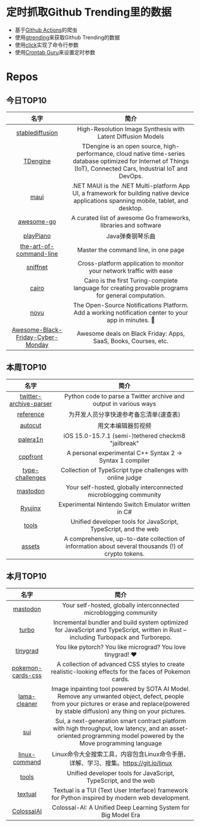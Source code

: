 # 定时抓取Github Trending里的数据
* 基于[Github Actions](https://docs.github.com/en/actions)的爬虫
* 使用[gtrending](https://github.com/hedythedev/gtrending)来获取Github Trending的数据
* 使用[click](https://github.com/pallets/click)实现了命令行参数
* 使用[Crontab Guru](https://crontab.guru/)来设置定时参数

# Repos
## 今日TOP10 
<!-- START OF DAILY_TOP10_REPOS -->
| 名字 | 简介 |
| :----: | :----: |
| [stablediffusion](https://github.com/Stability-AI/stablediffusion) | High-Resolution Image Synthesis with Latent Diffusion Models |
| [TDengine](https://github.com/taosdata/TDengine) | TDengine is an open source, high-performance, cloud native time-series database optimized for Internet of Things (IoT), Connected Cars, Industrial IoT and DevOps. |
| [maui](https://github.com/dotnet/maui) | .NET MAUI is the .NET Multi-platform App UI, a framework for building native device applications spanning mobile, tablet, and desktop. |
| [awesome-go](https://github.com/avelino/awesome-go) | A curated list of awesome Go frameworks, libraries and software |
| [playPiano](https://github.com/gulihua10010/playPiano) | Java弹奏钢琴乐曲 |
| [the-art-of-command-line](https://github.com/jlevy/the-art-of-command-line) | Master the command line, in one page |
| [sniffnet](https://github.com/GyulyVGC/sniffnet) | Cross-platform application to monitor your network traffic with ease |
| [cairo](https://github.com/starkware-libs/cairo) | Cairo is the first Turing-complete language for creating provable programs for general computation. |
| [novu](https://github.com/novuhq/novu) | The Open-Source Notifications Platform. Add a working notification center to your app in minutes. 🚀 |
| [Awesome-Black-Friday-Cyber-Monday](https://github.com/trungdq88/Awesome-Black-Friday-Cyber-Monday) | Awesome deals on Black Friday: Apps, SaaS, Books, Courses, etc. |
<!-- END OF DAILY_TOP10_REPOS -->

## 本周TOP10
<!-- START OF WEEKLY_TOP10_REPOS -->
| 名字 | 简介 |
| :----: | :----: |
| [twitter-archive-parser](https://github.com/timhutton/twitter-archive-parser) | Python code to parse a Twitter archive and output in various ways |
| [reference](https://github.com/jaywcjlove/reference) | 为开发人员分享快速参考备忘清单(速查表) |
| [autocut](https://github.com/mli/autocut) | 用文本编辑器剪视频 |
| [palera1n](https://github.com/palera1n/palera1n) | iOS 15.0-15.7.1 (semi-)tethered checkm8 "jailbreak" |
| [cppfront](https://github.com/hsutter/cppfront) | A personal experimental C++ Syntax 2 -> Syntax 1 compiler |
| [type-challenges](https://github.com/type-challenges/type-challenges) | Collection of TypeScript type challenges with online judge |
| [mastodon](https://github.com/mastodon/mastodon) | Your self-hosted, globally interconnected microblogging community |
| [Ryujinx](https://github.com/Ryujinx/Ryujinx) | Experimental Nintendo Switch Emulator written in C# |
| [tools](https://github.com/rome/tools) | Unified developer tools for JavaScript, TypeScript, and the web |
| [assets](https://github.com/trustwallet/assets) | A comprehensive, up-to-date collection of information about several thousands (!) of crypto tokens. |
<!-- END OF WEEKLY_TOP10_REPOS -->

## 本月TOP10
<!-- START OF MONTHLY_TOP10_REPOS -->
| 名字 | 简介 |
| :----: | :----: |
| [mastodon](https://github.com/mastodon/mastodon) | Your self-hosted, globally interconnected microblogging community |
| [turbo](https://github.com/vercel/turbo) | Incremental bundler and build system optimized for JavaScript and TypeScript, written in Rust – including Turbopack and Turborepo. |
| [tinygrad](https://github.com/geohot/tinygrad) | You like pytorch? You like micrograd? You love tinygrad! ❤️ |
| [pokemon-cards-css](https://github.com/simeydotme/pokemon-cards-css) | A collection of advanced CSS styles to create realistic-looking effects for the faces of Pokemon cards. |
| [lama-cleaner](https://github.com/Sanster/lama-cleaner) | Image inpainting tool powered by SOTA AI Model. Remove any unwanted object, defect, people from your pictures or erase and replace(powered by stable diffusion) any thing on your pictures. |
| [sui](https://github.com/MystenLabs/sui) | Sui, a next-generation smart contract platform with high throughput, low latency, and an asset-oriented programming model powered by the Move programming language |
| [linux-command](https://github.com/jaywcjlove/linux-command) | Linux命令大全搜索工具，内容包含Linux命令手册、详解、学习、搜集。https://git.io/linux |
| [tools](https://github.com/rome/tools) | Unified developer tools for JavaScript, TypeScript, and the web |
| [textual](https://github.com/Textualize/textual) | Textual is a TUI (Text User Interface) framework for Python inspired by modern web development. |
| [ColossalAI](https://github.com/hpcaitech/ColossalAI) | Colossal-AI: A Unified Deep Learning System for Big Model Era |
<!-- END OF MONTHLY_TOP10_REPOS -->
